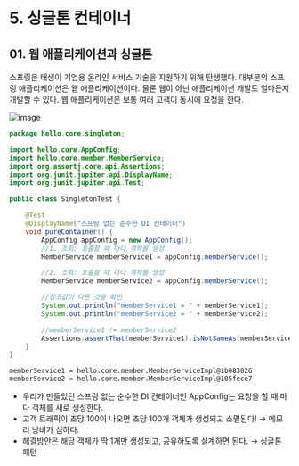 # 5. 싱글톤 컨테이너
## 01. 웹 애플리케이션과 싱글톤
스프링은 태생이 기업용 온라인 서비스 기술을 지원하기 위해 탄생했다.
대부분의 스프링 애플리케이션은 웹 애플리케이션이다.
물론 웹이 아닌 애플리케이션 개발도 얼마든지 개발할 수 있다.
웹 애플리케이션은 보통 여러 고객이 동시에 요청을 한다.

![image](https://github.com/GYUNGAEEEE/inflearn-Spring/assets/158580466/4defd58f-1033-4cfd-a792-9ad2fcf8195c)

```java
package hello.core.singleton;

import hello.core.AppConfig;
import hello.core.member.MemberService;
import org.assertj.core.api.Assertions;
import org.junit.jupiter.api.DisplayName;
import org.junit.jupiter.api.Test;

public class SingletonTest {

    @Test
    @DisplayName("스프링 없는 순수한 DI 컨테이너")
    void pureContainer() {
        AppConfig appConfig = new AppConfig();
        //1. 조회: 호출할 때 마다 객체를 생성
        MemberService memberService1 = appConfig.memberService();

        //2. 조회: 호출할 때 마다 객체를 생성
        MemberService memberService2 = appConfig.memberService();

        //참조값이 다른 것을 확인
        System.out.println("memberService1 = " + memberService1);
        System.out.println("memberService2 = " + memberService2);

        //memberService1 != memberService2
        Assertions.assertThat(memberService1).isNotSameAs(memberService2);
    }
}
```
```
memberService1 = hello.core.member.MemberServiceImpl@1b083826
memberService2 = hello.core.member.MemberServiceImpl@105fece7
```
- 우리가 만들었던 스프링 없는 순수한 DI 컨테이너인 AppConfig는 요청을 할 때 마다 객체를 새로 생성한다.
- 고객 트래픽이 초당 100이 나오면 초당 100개 객체가 생성되고 소멸된다! → 메모리 낭비가 심하다.
- 해결방안은 해당 객체가 딱 1개만 생성되고, 공유하도록 설계하면 된다. → 싱글톤 패턴
